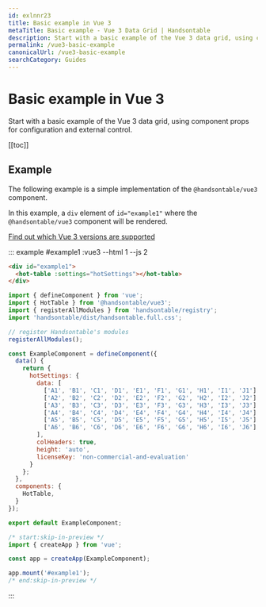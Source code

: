 ```yaml
---
id: exlnnr23
title: Basic example in Vue 3
metaTitle: Basic example - Vue 3 Data Grid | Handsontable
description: Start with a basic example of the Vue 3 data grid, using component props for configuration and external control.
permalink: /vue3-basic-example
canonicalUrl: /vue3-basic-example
searchCategory: Guides
---
```


# Basic example in Vue 3

Start with a basic example of the Vue 3 data grid, using component props for configuration and external control.

[[toc]]

## Example

The following example is a simple implementation of the `@handsontable/vue3` component.

In this example, a `div` element of `id="example1"` where the `@handsontable/vue3` component will be rendered.

[Find out which Vue 3 versions are supported](@/guides/integrate-with-vue3/vue3-installation.md#vue-3-version-support)

::: example #example1 :vue3 --html 1 --js 2
```html
<div id="example1">
  <hot-table :settings="hotSettings"></hot-table>
</div>
```
```js
import { defineComponent } from 'vue';
import { HotTable } from '@handsontable/vue3';
import { registerAllModules } from 'handsontable/registry';
import 'handsontable/dist/handsontable.full.css';

// register Handsontable's modules
registerAllModules();

const ExampleComponent = defineComponent({
  data() {
    return {
      hotSettings: {
        data: [
          ['A1', 'B1', 'C1', 'D1', 'E1', 'F1', 'G1', 'H1', 'I1', 'J1'],
          ['A2', 'B2', 'C2', 'D2', 'E2', 'F2', 'G2', 'H2', 'I2', 'J2'],
          ['A3', 'B3', 'C3', 'D3', 'E3', 'F3', 'G3', 'H3', 'I3', 'J3'],
          ['A4', 'B4', 'C4', 'D4', 'E4', 'F4', 'G4', 'H4', 'I4', 'J4'],
          ['A5', 'B5', 'C5', 'D5', 'E5', 'F5', 'G5', 'H5', 'I5', 'J5'],
          ['A6', 'B6', 'C6', 'D6', 'E6', 'F6', 'G6', 'H6', 'I6', 'J6'],
        ],
        colHeaders: true,
        height: 'auto',
        licenseKey: 'non-commercial-and-evaluation'
      }
    };
  },
  components: {
    HotTable,
  }
});

export default ExampleComponent;

/* start:skip-in-preview */
import { createApp } from 'vue';

const app = createApp(ExampleComponent);

app.mount('#example1');
/* end:skip-in-preview */
```
:::
